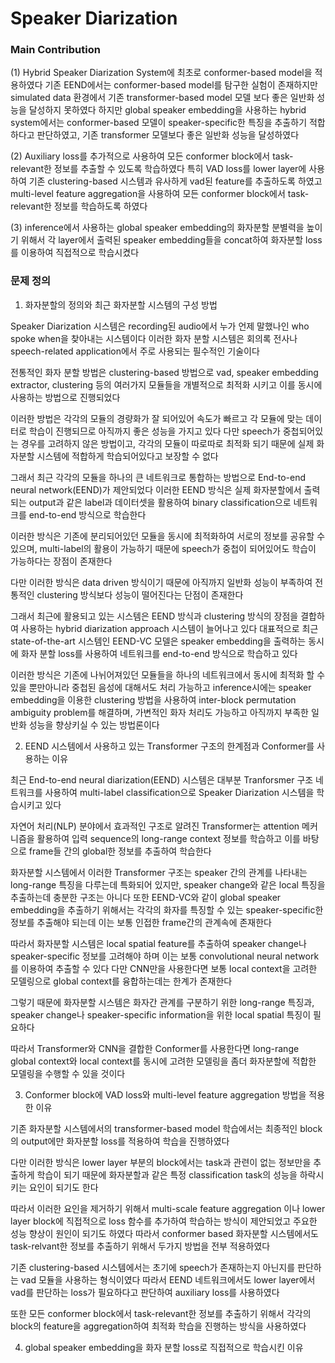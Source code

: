 # Speaker Diarization

### Main Contribution
(1) Hybrid Speaker Diarization System에 최초로 conformer-based model을 적용하였다
기존 EEND에서는 conformer-based model를 탐구한 실험이 존재하지만 simulated data 환경에서
기존 transformer-based model 모델 보다 좋은 일반화 성능을 달성하지 못하였다
하지만 global speaker embedding을 사용하는 hybrid system에서는 conformer-based 모델이
speaker-specific한 특징을 추출하기 적합하다고 판단하였고, 기존 transformer 모델보다 좋은 일반화 성능을 달성하였다

(2) Auxiliary loss를 추가적으로 사용하여 모든 conformer block에서 task-relevant한 정보를 추출할 수 있도록 학습하였다
특히 VAD loss를 lower layer에 사용하여 기존 clustering-based 시스템과 유사하게 vad된 feature를 추출하도록 하였고
multi-level feature aggregation을 사용하여 모든 conformer block에서 task-relevant한 정보를 학습하도록 하였다

(3) inference에서 사용하는 global speaker embedding의 화자분할 분별력을 높이기 위해서
각 layer에서 출력된 speaker embedding들을 concat하여 화자분할 loss를 이용하여 직접적으로 학습시켰다


### 문제 정의

1. 화자분할의 정의와 최근 화자분할 시스템의 구성 방법

Speaker Diarization 시스템은 recording된 audio에서 누가 언제 말했나인 who spoke when을 찾아내는 시스템이다
이러한 화자 분할 시스템은 회의록 전사나 speech-related application에서 주로 사용되는 필수적인 기술이다

전통적인 화자 분할 방법은 clustering-based 방법으로 vad, speaker embedding extractor, clustering 등의
여러가지 모듈들을 개별적으로 최적화 시키고 이를 동시에 사용하는 방법으로 진행되었다

이러한 방법은 각각의 모듈의 경량화가 잘 되어있어 속도가 빠르고 각 모듈에 맞는 데이터로 학습이 진행되므로
아직까지 좋은 성능을 가지고 있다
다만 speech가 중첩되어있는 경우를 고려하지 않은 방법이고, 각각의 모듈이 따로따로 최적화 되기 때문에
실제 화자분할 시스템에 적합하게 학습되어있다고 보장할 수 없다

그래서 최근 각각의 모듈을 하나의 큰 네트워크로 통합하는 방법으로 End-to-end neural network(EEND)가 제안되었다
이러한 EEND 방식은 실제 화자분할에서 출력되는 output과 같은 label과 데이터셋을 활용하여 binary classification으로
네트워크를 end-to-end 방식으로 학습한다

이러한 방식은 기존에 분리되어있던 모듈을 동시에 최적화하여 서로의 정보를 공유할 수 있으며,
multi-label의 활용이 가능하기 때문에 speech가 중첩이 되어있어도 학습이 가능하다는 장점이 존재한다

다만 이러한 방식은 data driven 방식이기 때문에 아직까지 일반화 성능이 부족하여 
전통적인 clustering 방식보다 성능이 떨어진다는 단점이 존재한다

그래서 최근에 활용되고 있는 시스템은 EEND 방식과 clustering 방식의 장점을 결합하여 사용하는
hybrid diarization approach 시스템이 늘어나고 있다
대표적으로 최근 state-of-the-art 시스템인 EEND-VC 모델은 speaker embedding을 출력하는 동시에
화자 분할 loss를 사용하여 네트워크를 end-to-end 방식으로 학습하고 있다

이러한 방식은 기존에 나뉘어져있던 모듈들을 하나의 네트워크에서 동시에 최적화 할 수 있을 뿐만아니라
중첩된 음성에 대해서도 처리 가능하고 inference시에는 speaker embedding을 이용한 clustering 방법을
사용하여 inter-block permutation ambiguity problem를 해결하며, 가변적인 화자 처리도 가능하고
아직까지 부족한 일반화 성능을 향상키실 수 있는 방법론이다


2. EEND 시스템에서 사용하고 있는 Transformer 구조의 한계점과 Conformer를 사용하는 이유

최근 End-to-end neural diarization(EEND) 시스템은 대부분 Tranforsmer 구조 네트워크를 사용하여
multi-label classification으로 Speaker Diarization 시스템을 학습시키고 있다

자연어 처리(NLP) 분야에서 효과적인 구조로 알려진 Transformer는 attention 메커니즘을 활용하여
입력 sequence의 long-range context 정보를 학습하고 이를 바탕으로 frame들 간의 global한 정보를 추출하여 학습한다

화자분할 시스템에서 이러한 Transformer 구조는 speaker 간의 관계를 나타내는
long-range 특징을 다루는데 특화되어 있지만, speaker change와 같은 local 특징을 추출하는데 충분한 구조는 아니다
또한 EEND-VC와 같이 global speaker embedding을 추출하기 위해서는 각각의 화자를 특징할 수 있는 
speaker-specific한 정보를 추출해야 되는데 이는 보통 인접한 frame간의 관계속에 존재한다

따라서 화자분할 시스템은 local spatial feature를 추출하여 speaker change나 speaker-specific 정보를
고려해야 하며 이는 보통 convolutional neural network를 이용하여 추출할 수 있다
다만 CNN만을 사용한다면 보통 local context을 고려한 모델링으로 global context를 융합하는데는 한계가 존재한다

그렇기 때문에 화자분할 시스템은 화자간 관계를 구분하기 위한 long-range 특징과,
speaker change나 speaker-specific information을 위한 local spatial 특징이 필요하다

따라서 Transformer와 CNN을 결합한 Conformer를 사용한다면 long-range global context와
local context를 동시에 고려한 모델링을 좀더 화자분할에 적합한 모델링을 수행할 수 있을 것이다


3. Conformer block에 VAD loss와 multi-level feature aggregation 방법을 적용한 이유

기존 화자분할 시스템에서의 transformer-based model 학습에서는 최종적인 block의 output에만
화자분할 loss를 적용하여 학습을 진행하였다

다만 이러한 방식은 lower layer 부분의 block에서는 task과 관련이 없는 정보만을 추출하게 학습이 되기 때문에
화자분할과 같은 특정 classification task의 성능을 하락시키는 요인이 되기도 한다

따라서 이러한 요인을 제거하기 위해서 multi-scale feature aggregation 이나 lower layer block에
직접적으로 loss 함수를 추가하여 학습하는 방식이 제안되었고 주요한 성능 향상이 원인이 되기도 하였다
따라서 conformer based 화자분할 시스템에서도 task-relvant한 정보를 추출하기 위해서 두가지 방법을 전부 적용하였다

기존 clustering-based 시스템에서는 초기에 speech가 존재하는지 아닌지를 판단하는 vad 모듈을 사용하는 형식이였다
따라서 EEND 네트워크에서도 lower layer에서 vad를 판단하는 loss가 필요하다고 판단하여 auxiliary loss를 사용하였다

또한 모든 conformer block에서 task-relevant한 정보를 추출하기 위해서 각각의 block의 feature을
aggregation하여 최적화 학습을 진행하는 방식을 사용하였다


4. global speaker embedding을 화자 분할 loss로 직접적으로 학습시킨 이유










